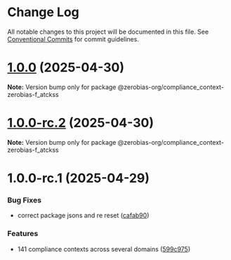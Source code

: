 # Change Log

All notable changes to this project will be documented in this file.
See [Conventional Commits](https://conventionalcommits.org) for commit guidelines.

# [1.0.0](https://github.com/zerobias-org/compliance_context/compare/@zerobias-org/compliance_context-zerobias-f_atckss@1.0.0-rc.2...@zerobias-org/compliance_context-zerobias-f_atckss@1.0.0) (2025-04-30)

**Note:** Version bump only for package @zerobias-org/compliance_context-zerobias-f_atckss





# [1.0.0-rc.2](https://github.com/zerobias-org/compliance_context/compare/@zerobias-org/compliance_context-zerobias-f_atckss@1.0.0-rc.1...@zerobias-org/compliance_context-zerobias-f_atckss@1.0.0-rc.2) (2025-04-30)

**Note:** Version bump only for package @zerobias-org/compliance_context-zerobias-f_atckss





# 1.0.0-rc.1 (2025-04-29)


### Bug Fixes

* correct package jsons and re reset ([cafab90](https://github.com/zerobias-org/compliance_context/commit/cafab90b3771e45ffeefa4ea2dca415266baa99f))


### Features

* 141 compliance contexts across several domains ([599c975](https://github.com/zerobias-org/compliance_context/commit/599c975fcf3da5bbfffe4113c7f5f793e5231e68))
